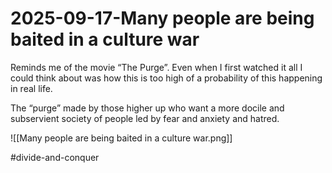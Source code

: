 # 2025-09-17-Many people are being baited in a culture war
Reminds me of the movie “The Purge”. Even when I first watched it all I could think about was how this is too high of a probability of this happening in real life.

The “purge” made by those higher up who want a more docile and subservient society of people led by fear and anxiety and hatred.

![[Many people are being baited in a culture war.png]]


#divide-and-conquer 